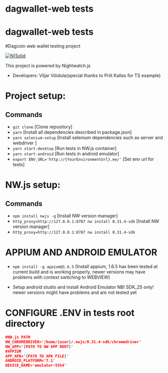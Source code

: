 # dagwallet-web tests

# dagwallet-web tests
#Dagcoin web wallet testing project

[![N|Solid](https://media.licdn.com/mpr/mpr/shrink_200_200/AAEAAQAAAAAAAAPGAAAAJDY2YWY4Mzk2LTBkYWQtNGM1MC1iYTdhLTQ4OTY1YjU1ZGJiNQ.png)](http://www.testreel.com)

This project is powered by Nightwatch.js

- Developers: Viljar Võidula(special thanks to Priit Kallas for TS example)
 

# Project setup:
## Commands

- ```git clone``` [Clone repository]
- ```yarn``` [Install all dependencies described in package.json]
- ```yarn selenium-setup``` [Install selenium dependencies such as server and webdriver ]
- ```yarn start-desktop``` [Run tests in NW.js container]
- ```yarn start-android``` [Run tests in android emulator]
- ```export ENV_URL='http://{YourEnvironmentUrl}.ee/'``` [Set env url for tests]

# NW.js setup:
## Commands
- ```npm install nwjs -g``` [Install NW version manager]
- ```http_proxy=http://127.0.0.1:8787 nw install 0.31.4-sdk``` [Install NW version manager]
- ```http_proxy=http://127.0.0.1:8787 nw install 0.31.4-sdk```

# APPIUM AND ANDROID EMULATOR 
- ```npm install -g appium@1.6.5``` [Install appium, 1.6.5 has been tested at current build and is working properly, newer versions may have problems with context switching to WEBVIEW]

- Setup android studio and install Android Emulator NB! SDK_25 only! newer versions might have problems and are not tested yet

# CONFIGURE .ENV in tests root directory

```json
#NW.js PATH
NW_CHROMEDRIVER='/home/{user}/.nwjs/0.31.4-sdk/chromedriver'
NW_APP='{PATH TO NW APP ROOT}'
#APPIUM
APP_APK='{PATH TO APK FILE}'
ANDROID_PLATFORM='7.1'
DEVICE_NAME='emulator-5554'

```   
  
